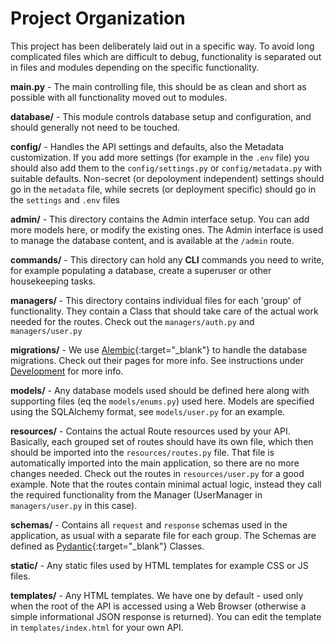 # Project Organization

This project has been deliberately laid out in a specific way. To avoid long
complicated files which are difficult to debug, functionality is separated out
in files and modules depending on the specific functionality.

**main.py** - The main controlling file, this should be as clean and short as
possible with all functionality moved out to modules.

**database/** - This module controls database setup and configuration, and
should generally not need to be touched.

**config/** - Handles the API settings and defaults, also the Metadata
customization. If you add more settings (for example in the `.env` file) you
should also add them to the `config/settings.py` or `config/metadata.py` with
suitable defaults. Non-secret (or depoloyment independent) settings should go
in the `metadata` file, while secrets (or deployment specific) should go in the
`settings` and `.env` files

**admin/** - This directory contains the Admin interface setup. You can add more
models here, or modify the existing ones. The Admin interface is used to manage
the database content, and is available at the `/admin` route.

**commands/** - This directory can hold any **CLI** commands you need to write,
for example populating a database, create a superuser or other housekeeping
tasks.

**managers/** - This directory contains individual files for each
'group' of functionality. They contain a Class that should take care of the
actual work needed for the routes. Check out the `managers/auth.py` and
`managers/user.py`

**migrations/** - We use
[Alembic](https://github.com/sqlalchemy/alembic){:target="_blank"} to handle the
database migrations. Check out their pages for more info. See instructions under
[Development](usage/configuration/environment.md) for more info.

**models/** - Any database models used should be defined here along with
supporting files (eq the `models/enums.py`) used here. Models are
specified using the SQLAlchemy format, see `models/user.py` for an
example.

**resources/** - Contains the actual Route resources used by your API.
Basically, each grouped set of routes should have its own file, which then
should be imported into the `resources/routes.py` file. That file is
automatically imported into the main application, so there are no more changes
needed. Check out the routes in `resources/user.py` for a good example. Note
that the routes contain minimal actual logic, instead they call the required
functionality from the Manager (UserManager in `managers/user.py` in this case).

**schemas/** - Contains all `request` and `response` schemas used in the
application, as usual with a separate file for each group. The Schemas are
defined as [Pydantic](https://pydantic-docs.helpmanual.io/){:target="_blank"}
Classes.

**static/** - Any static files used by HTML templates for example CSS or
JS files.

**templates/** - Any HTML templates. We have one by default - used only when the
root of the API is accessed using a Web Browser (otherwise a simple
informational JSON response is returned). You can edit the template in
`templates/index.html` for your own API.
